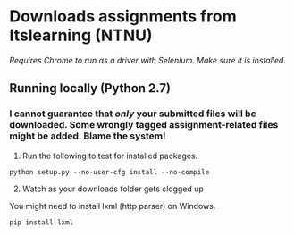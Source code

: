 # Downloads assignments from Itslearning (NTNU)
*Requires Chrome to run as a driver with Selenium. Make sure it is installed.*
## Running locally (Python 2.7)
### I cannot guarantee that *only* your submitted files will be downloaded. Some wrongly tagged assignment-related files might be added. Blame the system!
1) Run the following to test for installed packages.
```shell
python setup.py --no-user-cfg install --no-compile
```
2) Watch as your downloads folder gets clogged up

You might need to install lxml (http parser) on Windows.
```shell
pip install lxml
```
